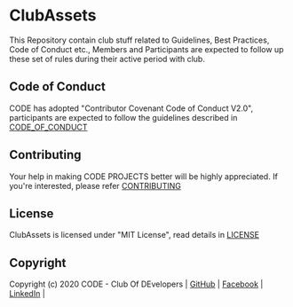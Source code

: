 # ClubAssets
This Repository contain club stuff related to Guidelines, Best Practices, Code of Conduct etc., Members and Participants are expected to follow up these set of rules during their active period with club.

## Code of Conduct

CODE has adopted "Contributor Covenant Code of Conduct V2.0", participants are expected to follow the guidelines described in [CODE_OF_CONDUCT](https://github.com/codebiet/clubassets/blob/master/CODE_OF_CONDUCT.md)

## Contributing

Your help in making CODE PROJECTS better will be highly appreciated. If you're interested, please refer [CONTRIBUTING](https://github.com/codebiet/clubassets/blob/master/CONTRIBUTING.md)

## License

ClubAssets is licensed under "MIT License", read details in [LICENSE](https://github.com/codebiet/clubassets/blob/master/LICENSE)

## Copyright

Copyright (c) 2020 CODE - Club Of DEvelopers | [GitHub](https://github.com/codebiet) | [Facebook](http://facebook.com/codebiet) | [LinkedIn](https://linkedin.com/company/codebiet) |

